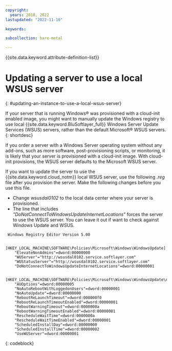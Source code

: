 ```yaml
---
copyright:
  years: 2018, 2022
lastupdated: "2022-11-10"

keywords: 

subcollection: bare-metal

---
```


{{site.data.keyword.attribute-definition-list}}

# Updating a server to use a local WSUS server
{: #updating-an-instance-to-use-a-local-wsus-server}

If your server that is running Windows&reg; was provisioned with a cloud-init enabled image, you might want to manually update the Windows registry to use local {{site.data.keyword.BluSoftlayer_full}} Windows Server Update Services (WSUS) servers, rather than the default Microsoft&reg; WSUS servers.
{: shortdesc}

If you order a server with a Windows Server operating system without any add-ons, such as more software, post-provisioning scripts, or monitoring, it is likely that your server is provisioned with a cloud-init image. With cloud-init provisions, the WSUS server defaults to the Microsoft WSUS server.

If you want to update the server to use the {{site.data.keyword.cloud_notm}} local WSUS server, use the following _.reg_ file after you provision the server. Make the following changes before you use this file.
- Change *wsusdal0102* to the local data center where your server is provisioned.  
- The line that includes *"DoNotConnectToWindowsUpdateInternetLocations"* forces the server to use the WSUS server. You can leave it out if want to check against Windows Update and WSUS.


```text
 Windows Registry Editor Version 5.00

    [HKEY_LOCAL_MACHINE\SOFTWARE\Policies\Microsoft\Windows\WindowsUpdate]
    "ElevateNonAdmins"=dword:00000000
    "WUServer"="http://wsusdal0102.service.softlayer.com"
    "WUStatusServer"="http://wsusdal0102.service.softlayer.com"
    "DoNotConnectToWindowsUpdateInternetLocations"=dword:00000001

    [HKEY_LOCAL_MACHINE\SOFTWARE\Policies\Microsoft\Windows\WindowsUpdate\AU]
    "AUOptions"=dword:00000005
    "NoAutoRebootWithLoggedonUsers"=dword:00000001
    "NoAutoUpdate"=dword:00000000
    "RebootReLaunchTimeout"=dword:000000f0
    "RebootReLaunchTimeoutEnabled"=dword:00000001
    "RebootWarningTimeout"=dword:0000000a
    "RebootWarningTimeoutEnabled"=dword:00000001
    "RescheduleWaitTime"=dword:0000000a
    "RescheduleWaitTimeEnabled"=dword:00000001
    "ScheduledInstallDay"=dword:00000000
    "ScheduledInstallTime"=dword:00000002
    "UseWUServer"=dword:00000001
```
{: codeblock}
